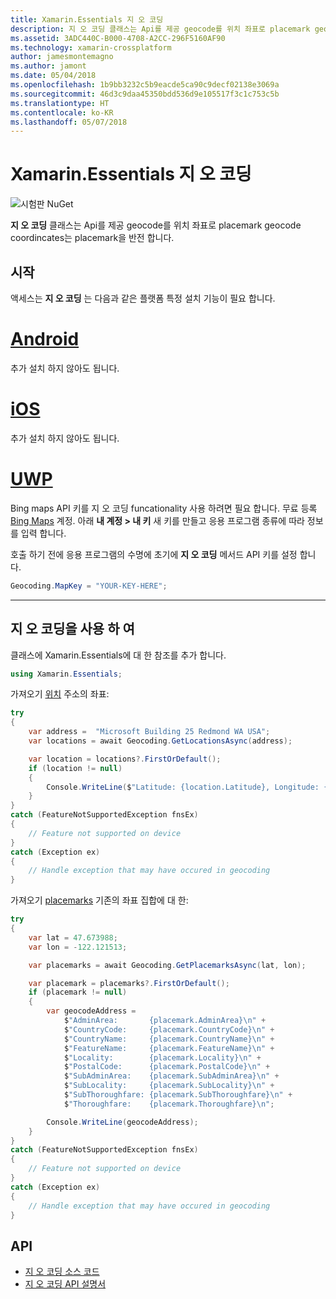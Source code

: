 ```yaml
---
title: Xamarin.Essentials 지 오 코딩
description: 지 오 코딩 클래스는 Api를 제공 geocode를 위치 좌표로 placemark geocode coordincates는 placemark을 반전 합니다.
ms.assetid: 3ADC440C-B000-4708-A2CC-296F5160AF90
ms.technology: xamarin-crossplatform
author: jamesmontemagno
ms.author: jamont
ms.date: 05/04/2018
ms.openlocfilehash: 1b9bb3232c5b9eacde5ca90c9decf02138e3069a
ms.sourcegitcommit: 46d3c9daa45350bdd536d9e105517f3c1c753c5b
ms.translationtype: HT
ms.contentlocale: ko-KR
ms.lasthandoff: 05/07/2018
---
```

# <a name="xamarinessentials-geocoding"></a>Xamarin.Essentials 지 오 코딩

![시험판 NuGet](~/media/shared/pre-release.png)

**지 오 코딩** 클래스는 Api를 제공 geocode를 위치 좌표로 placemark geocode coordincates는 placemark을 반전 합니다.

## <a name="getting-started"></a>시작

액세스는 **지 오 코딩** 는 다음과 같은 플랫폼 특정 설치 기능이 필요 합니다.

# <a name="androidtabandroid"></a>[Android](#tab/android)

추가 설치 하지 않아도 됩니다.

# <a name="iostabios"></a>[iOS](#tab/ios)

추가 설치 하지 않아도 됩니다.

# <a name="uwptabuwp"></a>[UWP](#tab/uwp)

Bing maps API 키를 지 오 코딩 funcationality 사용 하려면 필요 합니다. 무료 등록 [Bing Maps](https://www.bingmapsportal.com/) 계정. 아래 **내 계정 > 내 키** 새 키를 만들고 응용 프로그램 종류에 따라 정보를 입력 합니다.

호출 하기 전에 응용 프로그램의 수명에 초기에 **지 오 코딩** 메서드 API 키를 설정 합니다.

```csharp
Geocoding.MapKey = "YOUR-KEY-HERE";
```

-----

## <a name="using-geocoding"></a>지 오 코딩을 사용 하 여

클래스에 Xamarin.Essentials에 대 한 참조를 추가 합니다.

```csharp
using Xamarin.Essentials;
```

가져오기 [위치](xref:Xamarin.Essentials.Location) 주소의 좌표:

```csharp
try
{
    var address =  "Microsoft Building 25 Redmond WA USA";
    var locations = await Geocoding.GetLocationsAsync(address);

    var location = locations?.FirstOrDefault();
    if (location != null)
    {
        Console.WriteLine($"Latitude: {location.Latitude}, Longitude: {location.Longitude}");
    }
}
catch (FeatureNotSupportedException fnsEx)
{
    // Feature not supported on device
}
catch (Exception ex)
{
    // Handle exception that may have occured in geocoding
}
```

가져오기 [placemarks](xref:Xamarin.Essentials.Placemark) 기존의 좌표 집합에 대 한:

```csharp
try
{
    var lat = 47.673988;
    var lon = -122.121513;

    var placemarks = await Geocoding.GetPlacemarksAsync(lat, lon);

    var placemark = placemarks?.FirstOrDefault();
    if (placemark != null)
    {
        var geocodeAddress =
            $"AdminArea:       {placemark.AdminArea}\n" +
            $"CountryCode:     {placemark.CountryCode}\n" +
            $"CountryName:     {placemark.CountryName}\n" +
            $"FeatureName:     {placemark.FeatureName}\n" +
            $"Locality:        {placemark.Locality}\n" +
            $"PostalCode:      {placemark.PostalCode}\n" +
            $"SubAdminArea:    {placemark.SubAdminArea}\n" +
            $"SubLocality:     {placemark.SubLocality}\n" +
            $"SubThoroughfare: {placemark.SubThoroughfare}\n" +
            $"Thoroughfare:    {placemark.Thoroughfare}\n";

        Console.WriteLine(geocodeAddress);
    }
}
catch (FeatureNotSupportedException fnsEx)
{
    // Feature not supported on device
}
catch (Exception ex)
{
    // Handle exception that may have occured in geocoding
}
```

## <a name="api"></a>API

- [지 오 코딩 소스 코드](https://github.com/xamarin/Essentials/tree/master/Essentials/Geocoding)
- [지 오 코딩 API 설명서](xref:Xamarin.Essentials.Geocoding)
